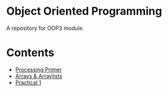 # Object Oriented Programming 

A repository for OOP3 module.


# Contents
- [Processing Primer](./notes/ProcessingPrimer.md)
- [Arrays & Arraylists](./notes/ArraysAndArraylists.md)
- [Practical 1](./exercises/ArraysAndArraylists.md)

